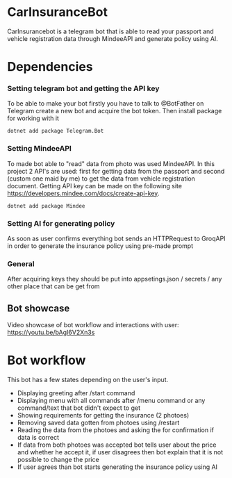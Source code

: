 # CarInsuranceBot
CarInsurancebot is a telegram bot that is able to read your passport and vehicle registration data through MindeeAPI and generate policy using AI.
# Dependencies
### Setting telegram bot and getting the API key
To be able to make your bot firstly you have to talk to @BotFather on Telegram create a new bot and acquire the bot token.
Then install package for working with it
```
dotnet add package Telegram.Bot
```
### Setting MindeeAPI
To made bot able to "read" data from photo was used MindeeAPI. In this project 2 API's are used: first for getting data from the passport and second (custom one maid by me) to get the data from vehicle registration document. Getting API key can be made on the following site https://developers.mindee.com/docs/create-api-key.
```
dotnet add package Mindee
```
### Setting AI for generating policy
As soon as user confirms everything bot sends an HTTPRequest to GroqAPI in order to generate the insurance policy using pre-made prompt
### General
After acquiring keys they should be put into appsetings.json / secrets / any other place that can be get from
## Bot showcase
Video showcase of bot workflow and interactions with user: https://youtu.be/bAgI6V2Xn3s

# Bot workflow
This bot has a few states depending on the user's input.
  - Displaying greeting after /start command
  - Displaying menu with all commands after /menu command or any command/text that bot didn't expect to get
  - Showing requirements for getting the insurance (2 photoes)
  - Removing saved data gotten from photoes using /restart
  - Reading the data from the photoes and asking the for confirmation if data is correct
  - If data from both photoes was accepted bot tells user about the price and whether he accept it, if user disagrees then bot explain that it is not possible to change the price
  - If user agrees than bot starts generating the insurance policy using AI
